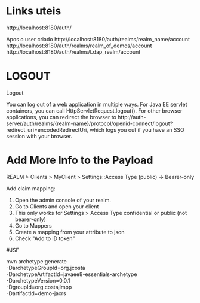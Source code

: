 # Links uteis

http://localhost:8180/auth/

Apos o user criado 
http://localhost:8180/auth/realms/realm_name/account
http://localhost:8180/auth/realms/realm_of_demos/account
http://localhost:8180/auth/realms/Ldap_realm/account


# LOGOUT
Logout

You can log out of a web application in multiple ways. For Java EE servlet containers, you can call HttpServletRequest.logout(). For other browser applications, you can redirect the browser to http://auth-server/auth/realms/{realm-name}/protocol/openid-connect/logout?redirect_uri=encodedRedirectUri, which logs you out if you have an SSO session with your browser.

# Add More Info to the Payload
REALM > Clients > MyClient > Settings::Access Type (public) -> Bearer-only

Add claim mapping:

1. Open the admin console of your realm.
2. Go to Clients and open your client
3. This only works for Settings > Access Type confidential or public (not bearer-only)
4. Go to Mappers
5. Create a mapping from your attribute to json
6. Check "Add to ID token"

#JSF

mvn archetype:generate \
 -DarchetypeGroupId=org.jcosta \
 -DarchetypeArtifactId=javaee8-essentials-archetype \
 -DarchetypeVersion=0.0.1 \
 -DgroupId=org.costajlmpp \
 -DartifactId=demo-jaxrs